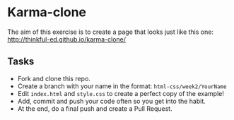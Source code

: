 # Karma-clone

The aim of this exercise is to create a page that looks just like this one: http://thinkful-ed.github.io/karma-clone/

## Tasks

- Fork and clone this repo.
- Create a branch with your name in the format: `html-css/week2/YourName`
- Edit `index.html` and `style.css` to create a perfect copy of the example!
- Add, commit and push your code often so you get into the habit.
- At the end, do a final push and create a Pull Request.
